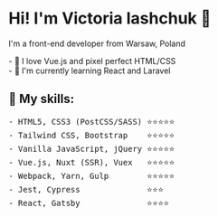 # Hi! I'm Victoria Iashchuk 👋

I'm a front-end developer from Warsaw, Poland

<p>
- 💖 I love Vue.js and pixel perfect HTML/CSS<br/>
- 🌱 I'm currently learning React and Laravel
</p>

## :rocket: My skills:

<pre>
- HTML5, CSS3 (PostCSS/SASS) ⭐️⭐️⭐️⭐️⭐️
- Tailwind CSS, Bootstrap    ⭐️⭐️⭐️⭐️⭐️
- Vanilla JavaScript, jQuery ⭐️⭐️⭐️⭐️⭐️
- Vue.js, Nuxt (SSR), Vuex   ⭐️⭐️⭐️⭐️⭐️
- Webpack, Yarn, Gulp        ⭐️⭐️⭐️⭐️⭐️
- Jest, Cypress              ⭐️⭐️⭐️
- React, Gatsby              ⭐️⭐️⭐️⭐️
</pre>
